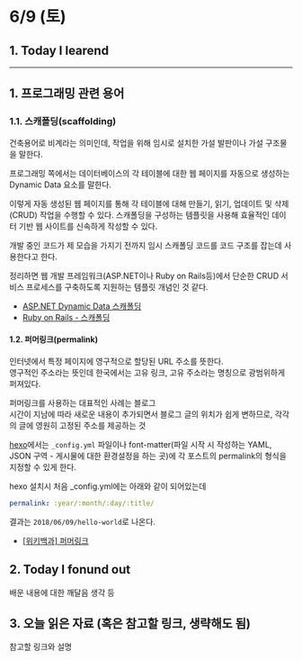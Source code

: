 # 6/9 (토)

## 1. Today I learend

---

## 1. 프로그래밍 관련 용어

### 1.1. 스캐폴딩(scaffolding)

건축용어로 비계라는 의미인데, 작업을 위해 임시로 설치한 가설 발판이나 가설 구조물을 말한다.

프로그래밍 쪽에서는 데이터베이스의 각 테이블에 대한 웹 페이지를 자동으로 생성하는 Dynamic Data 요소를 말한다. 

이렇게 자동 생성된 웹 페이지를 통해 각 테이블에 대해 만들기, 읽기, 업데이트 및 삭제(CRUD) 작업을 수행할 수 있다. 스캐폴딩을 구성하는 템플릿을 사용해 효율적인 데이터 기반 웹 사이트를 신속하게 작성할 수 있다.

개발 중인 코드가 제 모습을 가지기 전까지 임시 스캐폴딩 코드를 코드 구조를 잡는데 사용한다고 한다.

정리하면 웹 개발 프레임워크(ASP.NET이나 Ruby on Rails등)에서 단순한 CRUD 서비스 프로세스를 구축하도록 지원하는 템플릿 개념인 것 같다.

+ [ASP.NET Dynamic Data 스캐폴딩](https://msdn.microsoft.com/ko-kr/library/ee377606(v=vs.100).aspx)
+ [Ruby on Rails - 스캐폴딩](http://www.hanbit.co.kr/channel/category/category_view.html?cms_code=CMS8530510636)

#### 1.2. 퍼머링크(permalink)

인터넷에서 특정 페이지에 영구적으로 할당된 URL 주소를 뜻한다.  
영구적인 주소라는 뜻인데 한국에서는 고유 링크, 고유 주소라는 명칭으로 광범위하게 퍼져있다.

퍼머링크를 사용하는 대표적인 사례는 블로그  
시간이 지남에 따라 새로운 내용이 추가되면서 블로그 글의 위치가 쉽게 변하므로, 각각의 글에 영원히 고정된 주소를 제공하는 것

[hexo](https://hexo.io/ko/docs/permalinks.html)에서는 `_config.yml` 파일이나 font-matter(파일 시작 시 작성하는 YAML, JSON 구역 - 게시물에 대한 환경설정을 하는 곳)에 각 포스트의 permalink의 형식을 지정할 수 있게 한다.

hexo 설치시 처음 _config.yml에는 아래와 같이 되어있는데
```yml
permalink: :year/:month/:day/:title/
```
결과는 `2018/06/09/hello-world`로 나온다.

+ [[위키백과] 퍼머링크](https://ko.wikipedia.org/wiki/%ED%8D%BC%EB%A8%B8%EB%A7%81%ED%81%AC)

## 2. Today I fonund out

배운 내용에 대한 깨달음 생각 등

## 3. 오늘 읽은 자료 (혹은 참고할 링크, 생략해도 됨)

참고할 링크와 설명